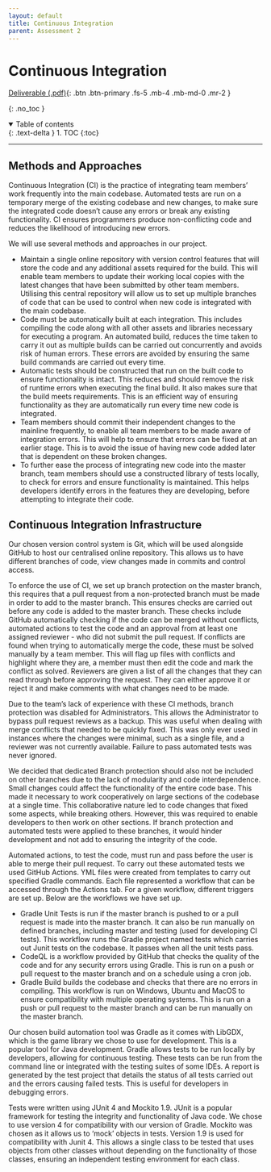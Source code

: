 ```yaml
---
layout: default
title: Continuous Integration
parent: Assessment 2
---
```


# Continuous Integration

[Deliverable (.pdf)](/assets/assessment2/deliverables/CI2.pdf){: .btn .btn-primary .fs-5 .mb-4 .mb-md-0 .mr-2 }

{: .no_toc }

<details open markdown="block">
  <summary>
    Table of contents
  </summary>
  {: .text-delta }
1. TOC
{:toc}
</details>

---

## Methods and Approaches

Continuous Integration (CI) is the practice of integrating team members’ work frequently into the main codebase. Automated tests are run on a temporary merge of the existing codebase and new changes, to make sure the integrated code doesn’t cause any errors or break any existing functionality. CI ensures programmers produce non-conflicting code and reduces the likelihood of introducing new errors.

We will use several methods and approaches in our project.
* Maintain a single online repository with version control features that will store the code and any additional assets required for the build. This will enable team members to update their working local copies with the latest changes that have been submitted by other team members. Utilising this central repository will allow us to set up multiple branches of code that can be used to control when new code is integrated with the main codebase.
* Code must be automatically built at each integration. This includes compiling the code along with all other assets and libraries necessary for executing a program. An automated build, reduces the time taken to carry it out as multiple builds can be carried out concurrently and avoids risk of human errors. These errors are avoided by ensuring the same build commands are carried out every time.
* Automatic tests should be constructed that run on the built code to ensure functionality is intact. This reduces and should remove the risk of runtime errors when executing the final build. It also makes sure that the build meets requirements. This is an efficient way of ensuring functionality as they are automatically run every time new code is integrated.
* Team members should commit their independent changes to the mainline frequently, to enable all team members to be made aware of integration errors. This will help to ensure that errors can be fixed at an earlier stage. This is to avoid the issue of having new code added later that is dependent on these broken changes.
* To further ease the process of integrating new code into the master branch, team members should use a constructed library of tests locally, to check for errors and ensure functionality is maintained. This helps developers identify errors in the features they are developing, before attempting to integrate their code.

## Continuous Integration Infrastructure

Our chosen version control system is Git, which will be used alongside GitHub to host our centralised online repository. This allows us to have different branches of code, view changes made in commits and control access.

To enforce the use of CI, we set up branch protection on the master branch, this requires that a pull request from a non-protected branch must be made in order to add to the master branch. This ensures checks are carried out before any code is added to the master branch. These checks include GitHub automatically checking if the code can be merged without conflicts, automated actions to test the code and an approval from at least one assigned reviewer - who did not submit the pull request. If conflicts are found when trying to automatically merge the code, these must be solved manually by a team member. This will flag up files with conflicts and highlight where they are, a member must then edit the code and mark the conflict as solved. Reviewers are given a list of all the changes that they can read through before approving the request. They can either approve it or reject it and make comments with what changes need to be made.

Due to the team’s lack of experience with these CI methods, branch protection was disabled for Administrators. This allows the Administrator to bypass pull request reviews as a backup. This was useful when dealing with merge conflicts that needed to be quickly fixed. This was only ever used in instances where the changes were minimal, such as a single file, and a reviewer was not currently available. Failure to pass automated tests was never ignored.

We decided that dedicated Branch protection should also not be included on other branches due to the lack of modularity and code interdependence. Small changes could affect the functionality of the entire code base. This made it necessary to work cooperatively on large sections of the codebase at a single time. This collaborative nature led to code changes that fixed some aspects, while breaking others. However, this was required to enable developers to then work on other sections. If branch protection and automated tests were applied to these branches, it would hinder development and not add to ensuring the integrity of the code.

Automated actions, to test the code, must run and pass before the user is able to merge their pull request.  To carry out these automated tests we used GitHub Actions. YML files were created from templates to carry out specified Gradle commands. Each file represented a workflow that can be accessed through the Actions tab. For a given workflow, different triggers are set up. Below are the workflows we have set up.

* Gradle Unit Tests is run if the master branch is pushed to or a pull request is made into the master branch. It can also be run manually on defined branches, including master and testing (used for developing CI tests). This workflow runs the Gradle project named tests which carries out Junit tests on the codebase. It passes when all the unit tests pass.
* CodeQL is a workflow provided by GitHub that checks the quality of the code and for any security errors using Gradle. This is run on a push or pull request to the master branch and on a schedule using a cron job.
* Gradle Build builds the codebase and checks that there are no errors in compiling. This workflow is run on Windows, Ubuntu and MacOS to ensure compatibility with multiple operating systems. This is run on a push or pull request to the master branch and can be run manually on the master branch.

Our chosen build automation tool was Gradle as it comes with LibGDX, which is the game library we chose to use for development. This is a popular tool for Java development. Gradle allows tests to be run locally by developers, allowing for continuous testing. These tests can be run from the command line or integrated with the testing suites of some IDEs. A report is generated by the test project that details the status of all tests carried out and the errors causing failed tests. This is useful for developers in debugging errors.

Tests were written using JUnit 4 and Mockito 1.9. JUnit is a popular framework for testing the integrity and functionality of Java code. We chose to use version 4 for compatibility with our version of Gradle. Mockito was chosen as it allows us to ‘mock’ objects in tests. Version 1.9 is used for compatibility with Junit 4. This allows a single class to be tested that uses objects from other classes without depending on the functionality of those classes, ensuring an independent testing environment for each class.